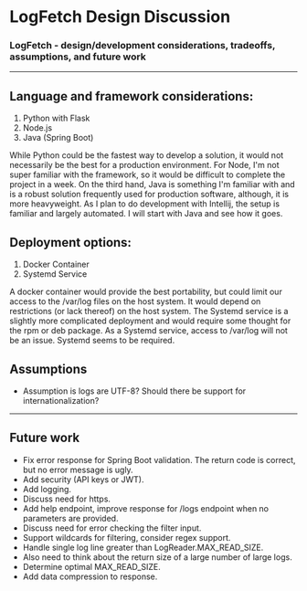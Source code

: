 # **LogFetch Design Discussion**

### LogFetch - design/development considerations, tradeoffs, assumptions, and future work

---

## Language and framework considerations:
1. Python with Flask
2. Node.js
3. Java (Spring Boot)

While Python could be the fastest way to develop a solution, it would not necessarily be the best for a production
environment. For Node, I'm not super familiar with the framework, so it would be difficult to complete the project in a
week. On the third hand, Java is something I'm familiar with and is a robust solution frequently used for production
software, although, it is more heavyweight. As I plan to do development with Intellij, the setup is familiar and largely
automated. I will start with Java and see how it goes.


## Deployment options:
1. Docker Container
2. Systemd Service

A docker container would provide the best portability, but could limit our access to the /var/log files on the host
system. It would depend on restrictions (or lack thereof) on the host system. The Systemd service is a slightly more
complicated deployment and would require some thought for the rpm or deb package. As a Systemd service, access to
/var/log will not be an issue. Systemd seems to be required.

## Assumptions
* Assumption is logs are UTF-8? Should there be support for internationalization?

---

## Future work
* Fix error response for Spring Boot validation. The return code is correct, but no error message is ugly.
* Add security (API keys or JWT).
* Add logging.
* Discuss need for https.
* Add help endpoint, improve response for /logs endpoint when no parameters are provided.
* Discuss need for error checking the filter input.
* Support wildcards for filtering, consider regex support.
* Handle single log line greater than LogReader.MAX_READ_SIZE.
* Also need to think about the return size of a large number of large logs.
* Determine optimal MAX_READ_SIZE.
* Add data compression to response.